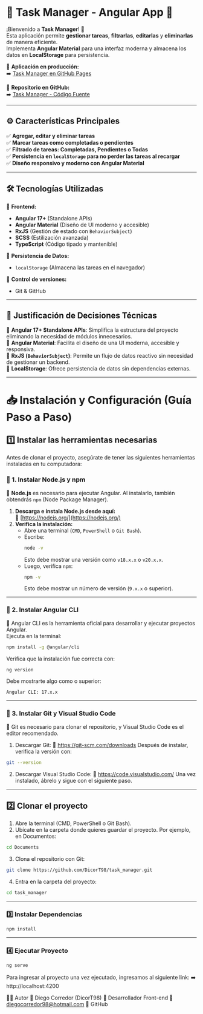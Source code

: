 # 📝 Task Manager - Angular App 🚀

¡Bienvenido a **Task Manager**! 🎯  
Esta aplicación permite **gestionar tareas**, **filtrarlas**, **editarlas** y **eliminarlas** de manera eficiente.  
Implementa **Angular Material** para una interfaz moderna y almacena los datos en **LocalStorage** para persistencia.  

🔗 **Aplicación en producción:**  
➡️ [Task Manager en GitHub Pages](https://DicorT98.github.io/task_manager/)  

🔗 **Repositorio en GitHub:**  
➡️ [Task Manager - Código Fuente](https://github.com/DicorT98/task_manager)  

---

## **⚙️ Características Principales**  
✅ **Agregar, editar y eliminar tareas**  
✅ **Marcar tareas como completadas o pendientes**  
✅ **Filtrado de tareas: Completadas, Pendientes o Todas**  
✅ **Persistencia en `localStorage` para no perder las tareas al recargar**  
✅ **Diseño responsivo y moderno con Angular Material**  

---

## **🛠 Tecnologías Utilizadas**  

🚀 **Frontend:**  
- **Angular 17+** (Standalone APIs)  
- **Angular Material** (Diseño de UI moderno y accesible)  
- **RxJS** (Gestión de estado con `BehaviorSubject`)  
- **SCSS** (Estilización avanzada)  
- **TypeScript** (Código tipado y mantenible)  

💾 **Persistencia de Datos:**  
- `localStorage` (Almacena las tareas en el navegador)  

📂 **Control de versiones:**  
- Git & GitHub  

---

## **📜 Justificación de Decisiones Técnicas**  
🔹 **Angular 17+ Standalone APIs**: Simplifica la estructura del proyecto eliminando la necesidad de módulos innecesarios.  
🔹 **Angular Material**: Facilita el diseño de una UI moderna, accesible y responsiva.  
🔹 **RxJS (`BehaviorSubject`)**: Permite un flujo de datos reactivo sin necesidad de gestionar un backend.  
🔹 **LocalStorage**: Ofrece persistencia de datos sin dependencias externas.  

---

# **📥 Instalación y Configuración (Guía Paso a Paso)**
## **1️⃣ Instalar las herramientas necesarias**
Antes de clonar el proyecto, asegúrate de tener las siguientes herramientas instaladas en tu computadora:  

### **🔹 1. Instalar Node.js y npm**
📌 **Node.js** es necesario para ejecutar Angular. Al instalarlo, también obtendrás `npm` (Node Package Manager).  
1. **Descarga e instala Node.js desde aquí:**  
   🔗 [https://nodejs.org/](https://nodejs.org/)  
2. **Verifica la instalación:**  
   - Abre una terminal (`CMD`, `PowerShell` o `Git Bash`).  
   - Escribe:  
     ```sh
     node -v
     ```
     Esto debe mostrar una versión como `v18.x.x` o `v20.x.x`.  
   - Luego, verifica `npm`:  
     ```sh
     npm -v
     ```
     Esto debe mostrar un número de versión (`9.x.x` o superior).  

---

### **🔹 2. Instalar Angular CLI**
📌 Angular CLI es la herramienta oficial para desarrollar y ejecutar proyectos Angular.  
Ejecuta en la terminal:  
```sh
npm install -g @angular/cli
```
Verifica que la instalación fue correcta con:
```sh
ng version
```
Debe mostrarte algo como o superior:
```sh
Angular CLI: 17.x.x
```

---

### **🔹 3. Instalar Git y Visual Studio Code**
📌 Git es necesario para clonar el repositorio, y Visual Studio Code es el editor recomendado.
1. Descargar Git:
🔗 https://git-scm.com/downloads
Después de instalar, verifica la versión con:
```sh
git --version
```
2. Descargar Visual Studio Code:
🔗 https://code.visualstudio.com/
Una vez instalado, ábrelo y sigue con el siguiente paso.

---

## **2️⃣  Clonar el proyecto**
1. Abre la terminal (CMD, PowerShell o Git Bash).
2. Ubícate en la carpeta donde quieres guardar el proyecto.
Por ejemplo, en Documentos:
```sh
cd Documents
```
3. Clona el repositorio con Git:
```sh
git clone https://github.com/DicorT98/task_manager.git
```
4. Entra en la carpeta del proyecto:
```sh
cd task_manager
```

---

### **3️⃣ Instalar Dependencias**  
```sh
npm install
```

---

### **4️⃣ Ejecutar Proyecto**  
```sh
ng serve
```

Para ingresar al proyecto una vez ejecutado, ingresamos al siguiente link: 
➡️ http://localhost:4200

👨‍💻 Autor
👤 Diego Corredor (DicorT98)
💼 Desarrollador Front-end
📧 diegocorredor98@hotmail.com
🔗 GitHub
